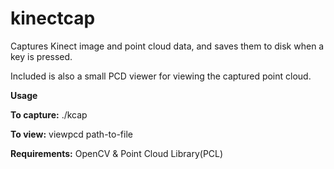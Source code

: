 kinectcap
=========

Captures Kinect image and point cloud data, and saves them to disk when a key is pressed.

Included is also a small PCD viewer for viewing the captured point cloud.


**Usage** 

**To capture:** ./kcap

**To view:** viewpcd path-to-file


**Requirements:** OpenCV & Point Cloud Library(PCL)
